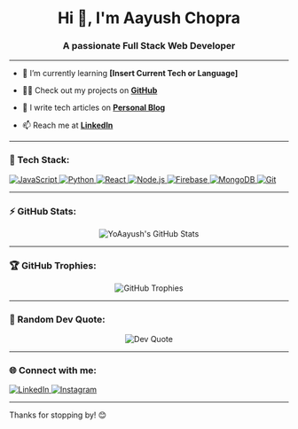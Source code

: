 <h1 align="center">Hi 👋, I'm Aayush Chopra</h1>
<h3 align="center">A passionate Full Stack Web Developer</h3>

---

- 🌱 I’m currently learning **[Insert Current Tech or Language]**

- 👨‍💻 Check out my projects on **[GitHub](https://github.com/YoAayush)**

- 📝 I write tech articles on **[Personal Blog](https://aayushchopra.me)**

- 📫 Reach me at **[LinkedIn](https://www.linkedin.com/in/aayush-chopra-a142b0288/)**

---

<h3 align="left">🔧 Tech Stack:</h3>
<p align="left">
  <a href="https://developer.mozilla.org/en-US/docs/Web/JavaScript" target="_blank">
    <img src="https://img.shields.io/badge/-JavaScript-F7DF1E?style=flat&logo=javascript&logoColor=white" alt="JavaScript" />
  </a>
  <a href="https://www.python.org/" target="_blank">
    <img src="https://img.shields.io/badge/-Python-3776AB?style=flat&logo=python&logoColor=white" alt="Python" />
  </a>
  <a href="https://reactjs.org/" target="_blank">
    <img src="https://img.shields.io/badge/-React-61DAFB?style=flat&logo=react&logoColor=white" alt="React" />
  </a>
  <a href="https://nodejs.org/en/" target="_blank">
    <img src="https://img.shields.io/badge/-Node.js-339933?style=flat&logo=node.js&logoColor=white" alt="Node.js" />
  </a>
  <a href="https://firebase.google.com/" target="_blank">
    <img src="https://img.shields.io/badge/-Firebase-FFCA28?style=flat&logo=firebase&logoColor=white" alt="Firebase" />
  </a>
  <a href="https://www.mongodb.com/" target="_blank">
    <img src="https://img.shields.io/badge/-MongoDB-4EA94B?style=flat&logo=mongodb&logoColor=white" alt="MongoDB" />
  </a>
  <a href="https://git-scm.com/" target="_blank">
    <img src="https://img.shields.io/badge/-Git-F05032?style=flat&logo=git&logoColor=white" alt="Git" />
  </a>
</p>

---

<h3 align="left">⚡ GitHub Stats:</h3>
<p align="center">
  <img src="https://github-readme-stats.vercel.app/api?username=YoAayush&show_icons=true&theme=radical" alt="YoAayush's GitHub Stats" />
</p>

---

<h3 align="left">🏆 GitHub Trophies:</h3>
<p align="center">
  <img src="https://github-profile-trophy.vercel.app/?username=YoAayush&theme=radical&no-frame=false&no-bg=true&margin-w=4" alt="GitHub Trophies" />
</p>

---

<h3 align="left">💬 Random Dev Quote:</h3>
<p align="center">
  <img src="https://quotes-github-readme.vercel.app/api?type=horizontal&theme=radical" alt="Dev Quote" />
</p>

---

<h3 align="left">🌐 Connect with me:</h3>
<p align="left">
  <a href="https://www.linkedin.com/in/aayush-chopra-a142b0288/" target="_blank">
    <img src="https://img.shields.io/badge/-LinkedIn-0077B5?style=flat&logo=linkedin&logoColor=white" alt="LinkedIn" />
  </a>
  <a href="https://www.instagram.com/aayush_chopra_10/" target="_blank">
    <img src="https://img.shields.io/badge/-Instagram-E4405F?style=flat&logo=instagram&logoColor=white" alt="Instagram" />
  </a>
<!--   <a href="https://aayushchopra.me" target="_blank">
    <img src="https://img.shields.io/badge/-Personal Website-000000?style=flat&logo=vercel&logoColor=white" alt="Personal Website" />
  </a> -->
</p>

---

Thanks for stopping by! 😊
